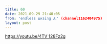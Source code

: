 ```yaml
---
title: 60
date: 2021-09-29 21:40:05
from: 'endless шизing ⍼' (channel1162404975)
layout: post
---
```


<https://youtu.be/4TV_128Fz2g>
